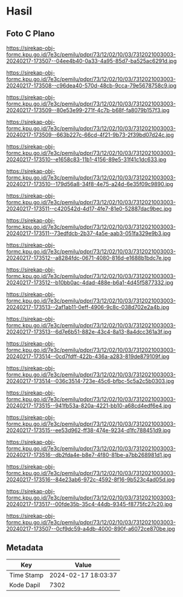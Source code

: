 # Hasil

## Foto C Plano

https://sirekap-obj-formc.kpu.go.id/7e3c/pemilu/pdpr/73/12/02/10/03/7312021003003-20240217-173507--04ee4b40-0a33-4a95-85d7-ba525ac6291d.jpg

https://sirekap-obj-formc.kpu.go.id/7e3c/pemilu/pdpr/73/12/02/10/03/7312021003003-20240217-173508--c96dea40-570d-48cb-9cca-79e5678758c9.jpg

https://sirekap-obj-formc.kpu.go.id/7e3c/pemilu/pdpr/73/12/02/10/03/7312021003003-20240217-173509--80e53e99-271f-4c7b-b68f-fa8079b157f3.jpg

https://sirekap-obj-formc.kpu.go.id/7e3c/pemilu/pdpr/73/12/02/10/03/7312021003003-20240217-173509--663b227c-66cd-4f21-9b73-2f39bd07d24c.jpg

https://sirekap-obj-formc.kpu.go.id/7e3c/pemilu/pdpr/73/12/02/10/03/7312021003003-20240217-173510--e1658c83-11b1-4156-89e5-31f41c1dc633.jpg

https://sirekap-obj-formc.kpu.go.id/7e3c/pemilu/pdpr/73/12/02/10/03/7312021003003-20240217-173510--179d56a8-34f8-4e75-a24d-6e35f09c9890.jpg

https://sirekap-obj-formc.kpu.go.id/7e3c/pemilu/pdpr/73/12/02/10/03/7312021003003-20240217-173511--c420542d-4d17-4fe7-81e0-52887dac9bec.jpg

https://sirekap-obj-formc.kpu.go.id/7e3c/pemilu/pdpr/73/12/02/10/03/7312021003003-20240217-173511--73edfdcb-2b37-4a5e-aab3-051fa329e9b3.jpg

https://sirekap-obj-formc.kpu.go.id/7e3c/pemilu/pdpr/73/12/02/10/03/7312021003003-20240217-173512--a8284fdc-0671-4080-816d-e1688b1bdc7e.jpg

https://sirekap-obj-formc.kpu.go.id/7e3c/pemilu/pdpr/73/12/02/10/03/7312021003003-20240217-173512--b10bb0ac-4dad-488e-b6a1-4d45f5877332.jpg

https://sirekap-obj-formc.kpu.go.id/7e3c/pemilu/pdpr/73/12/02/10/03/7312021003003-20240217-173513--2af1ab11-0eff-4906-9c8c-038d702e2a4b.jpg

https://sirekap-obj-formc.kpu.go.id/7e3c/pemilu/pdpr/73/12/02/10/03/7312021003003-20240217-173513--6d7e6b51-882e-43c4-8a13-8a4dcc361a3f.jpg

https://sirekap-obj-formc.kpu.go.id/7e3c/pemilu/pdpr/73/12/02/10/03/7312021003003-20240217-173514--0cd7fdff-422b-436a-a283-819de879109f.jpg

https://sirekap-obj-formc.kpu.go.id/7e3c/pemilu/pdpr/73/12/02/10/03/7312021003003-20240217-173514--036c3514-723e-45c6-bfbc-5c5a2c5b0303.jpg

https://sirekap-obj-formc.kpu.go.id/7e3c/pemilu/pdpr/73/12/02/10/03/7312021003003-20240217-173515--941fb53a-820a-4221-bb10-a68cd4edf6e4.jpg

https://sirekap-obj-formc.kpu.go.id/7e3c/pemilu/pdpr/73/12/02/10/03/7312021003003-20240217-173515--ee53d962-ff38-474e-9234-d1fc788451d9.jpg

https://sirekap-obj-formc.kpu.go.id/7e3c/pemilu/pdpr/73/12/02/10/03/7312021003003-20240217-173516--db2fda4e-b8e7-4f80-81be-a7bb268981d1.jpg

https://sirekap-obj-formc.kpu.go.id/7e3c/pemilu/pdpr/73/12/02/10/03/7312021003003-20240217-173516--84e23ab6-972c-4592-8f16-9b523c4ad05d.jpg

https://sirekap-obj-formc.kpu.go.id/7e3c/pemilu/pdpr/73/12/02/10/03/7312021003003-20240217-173517--00fde35b-35c4-44db-9345-f8775fc27c20.jpg

https://sirekap-obj-formc.kpu.go.id/7e3c/pemilu/pdpr/73/12/02/10/03/7312021003003-20240217-173507--0cf9dc59-a4db-4000-890f-a6072ce870be.jpg


## Metadata

| Key        | Value               |
| ---------- | ------------------- |
| Time Stamp | 2024-02-17 18:03:37 |
| Kode Dapil | 7302                |



